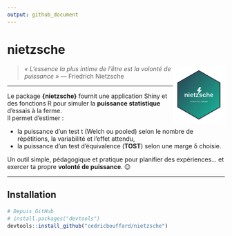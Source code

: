 ```yaml
---
output: github_document
---
```


# nietzsche 

<img src="man/figures/nietzsche_hex.svg" align="right" width="120"/>

> *« L’essence la plus intime de l’être est la volonté de puissance »* — Friedrich Nietzsche

------------------------------------------------------------------------

Le package **{nietzsche}** fournit une application Shiny et des fonctions R pour simuler la **puissance statistique** d’essais à la ferme.\
Il permet d’estimer :

-   la puissance d’un test t (Welch ou pooled) selon le nombre de répétitions, la variabilité et l’effet attendu,
-   la puissance d’un test d’équivalence (**TOST**) selon une marge δ choisie.

Un outil simple, pédagogique et pratique pour planifier des expériences… et exercer ta propre **volonté de puissance**. 😉

------------------------------------------------------------------------

## Installation

``` r
# Depuis GitHub
# install.packages("devtools")
devtools::install_github("cedricbouffard/nietzsche")
```
